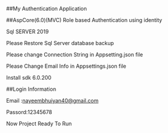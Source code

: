 ##My Authentication Application


##AspCore(6.0)(MVC) Role based Authentication using identity 

Sql SERVER 2019

Please Restore Sql Server database backup

Please change Connection String in Appsetting.json file 

Please Change Email Info in Appsettings.json file

Install sdk 6.0.200

##Login  Information 

Email :nayeembhuiyan40@gmail.com   

Passord:12345678

Now Project Ready To Run


